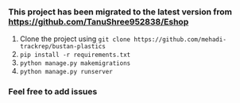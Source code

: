 ### This project has been migrated to the latest version from https://github.com/TanuShree952838/Eshop
1. Clone the project using `git clone https://github.com/mehadi-trackrep/bustan-plastics`
2. `pip install -r requirements.txt`
3. `python manage.py makemigrations`
4. `python manage.py runserver`

### Feel free to add issues
